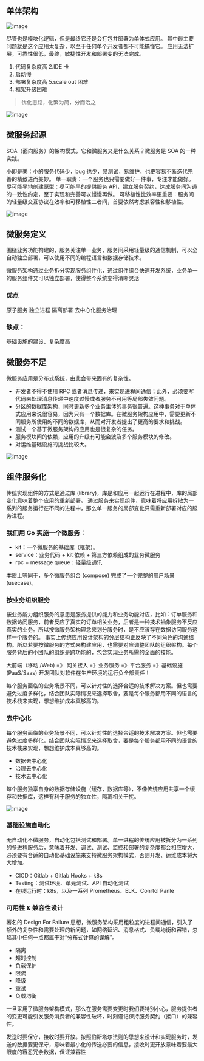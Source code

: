 ## 单体架构

![image](https://tva3.sinaimg.cn/large/a616b9a4ly1gmm8l47ya4j20uh0mvdqe.jpg)

尽管也是模块化逻辑，但是最终它还是会打包并部署为单体式应用。
其中最主要问题就是这个应用太复杂，以至于任何单个开发者都不可能搞懂它。
应用无法扩展，可靠性很低，最终，敏捷性开发和部署变的无法完成。
1. 代码复杂度高
2.IDE 卡
3. 启动慢
4. 部署复杂度高
5.scale out 困难
6. 框架升级困难

> 优化思路，化繁为简，分而治之

![image](https://tva3.sinaimg.cn/large/a616b9a4ly1gmm8lt3ilwj20tz0d8gpq.jpg)

## 微服务起源

 SOA（面向服务）的架构模式，它和微服务又是什么关系？微服务是 SOA 的一种实践。

小即是美：小的服务代码少，bug 也少，易测试，易维护，也更容易不断迭代完善的精致进而美妙。
单一职责：一个服务也只需要做好一件事，专注才能做好。
尽可能早地创建原型：尽可能早的提供服务 API，建立服务契约，达成服务间沟通的一致性约定，至于实现和完善可以慢慢再做。
可移植性比效率更重要：服务间的轻量级交互协议在效率和可移植性二者间，首要依然考虑兼容性和移植性。

![image](https://tva4.sinaimg.cn/large/a616b9a4gy1gmm8o1nwmaj20v50i90y5.jpg)

## 微服务定义

围绕业务功能构建的，服务关注单一业务，服务间采用轻量级的通信机制，可以全自动独立部署，可以使用不同的编程语言和数据存储技术。

微服务架构通过业务拆分实现服务组件化，通过组件组合快速开发系统，业务单一的服务组件又可以独立部署，使得整个系统变得清晰灵活

### 优点

原子服务
独立进程
隔离部署
去中心化服务治理

### 缺点：

基础设施的建设、复杂度高

## 微服务不足

微服务应用是分布式系统，由此会带来固有的复杂性。

* 开发者不得不使用 RPC 或者消息传递，来实现进程间通信；此外，必须要写代码来处理消息传递中速度过慢或者服务不可用等局部失效问题。
* 分区的数据库架构，同时更新多个业务主体的事务很普遍。这种事务对于单体式应用来说很容易，因为只有一个数据库。在微服务架构应用中，需要更新不同服务所使用的不同的数据库，从而对开发者提出了更高的要求和挑战。
* 测试一个基于微服务架构的应用也是很复杂的任务。
* 服务模块间的依赖，应用的升级有可能会波及多个服务模块的修改。
* 对运维基础设施的挑战比较大。

![image](https://tvax3.sinaimg.cn/large/a616b9a4gy1gmm8s8vtzyj20kv0gfgoa.jpg)

## 组件服务化

传统实现组件的方式是通过库 (library)，库是和应用一起运行在进程中，库的局部变化意味着整个应用的重新部署。
通过服务来实现组件，意味着将应用拆散为一系列的服务运行在不同的进程中，那么单一服务的局部变化只需重新部署对应的服务进程。

### 我们用 Go 实施一个微服务：

- kit：一个微服务的基础库（框架）。
- service：业务代码 + kit 依赖 + 第三方依赖组成的业务微服务
- rpc + message queue：轻量级通讯

本质上等同于，多个微服务组合 (compose) 完成了一个完整的用户场景 (usecase)。

### 按业务组织服务

按业务能力组织服务的意思是服务提供的能力和业务功能对应，比如：订单服务和数据访问服务，前者反应了真实的订单相关业务，后者是一种技术抽象服务不反应真实的业务。所以按微服务架构理念来划分服务时，是不应该存在数据访问服务这样一个服务的。
事实上传统应用设计架构的分层结构正反映了不同角色的沟通结构。所以若要按微服务的方式来构建应用，也需要对应调整团队的组织架构。每个服务背后的小团队的组织是跨功能的，包含实现业务所需的全面的技能。

大前端（移动 /Web) =》 网关接入 =》业务服务 =》平台服务 =》基础设施 (PaaS/Saas)
开发团队对软件在生产环境的运行负全部责任！

每个服务面临的业务场景不同，可以针对性的选择合适的技术解决方案。但也需要避免过度多样化，结合团队实际情况来选择取舍，要是每个服务都用不同的语言的技术栈来实现，想想维护成本真够高的。

### 去中心化

每个服务面临的业务场景不同，可以针对性的选择合适的技术解决方案。但也需要避免过度多样化，结合团队实际情况来选择取舍，要是每个服务都用不同的语言的技术栈来实现，想想维护成本真够高的。
- 数据去中心化
- 治理去中心化
- 技术去中心化

每个服务独享自身的数据存储设施（缓存，数据库等），不像传统应用共享一个缓存和数据库，这样有利于服务的独立性，隔离相关干扰。

![image](https://tva1.sinaimg.cn/large/a616b9a4ly1gmnamvi6w4j210b0lajyl.jpg)

### 基础设施自动化

无自动化不微服务，自动化包括测试和部署。单一进程的传统应用被拆分为一系列的多进程服务后，意味着开发、调试、测试、监控和部署的复杂度都会相应增大，必须要有合适的自动化基础设施来支持微服务架构模式，否则开发、运维成本将大大增加。
- CICD：Gitlab + Gitlab Hooks + k8s
- Testing：测试环境、单元测试、API 自动化测试
- 在线运行时：k8s，以及一系列 Prometheus、ELK、Conrtol Panle

### 可用性 & 兼容性设计

著名的 Design For Failure 思想，微服务架构采用粗粒度的进程间通信，引入了额外的复杂性和需要处理的新问题，如网络延迟、消息格式、负载均衡和容错，忽略其中任何一点都属于对“分布式计算的误解”。
- 隔离
- 超时控制
- 负载保护
- 限流
- 降级
- 重试
- 负载均衡

一旦采用了微服务架构模式，那么在服务需要变更时我们要特别小心，服务提供者的变更可能引发服务消费者的兼容性破坏，时刻谨记保持服务契约（接口）的兼容性。

发送时要保守，接收时要开放。按照伯斯塔尔法则的思想来设计和实现服务时，发送的数据要更保守，意味着最小化的传送必要的信息，接收时更开放意味着要最大限度的容忍冗余数据，保证兼容性
